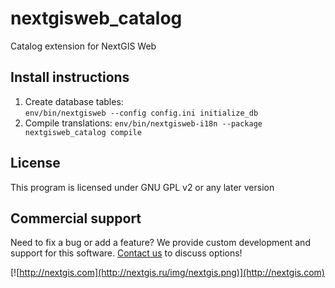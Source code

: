 # nextgisweb_catalog

Catalog extension for NextGIS Web

## Install instructions
1. Create database tables:  
`env/bin/nextgisweb --config config.ini initialize_db`
2. Compile translations:
`env/bin/nextgisweb-i18n --package nextgisweb_catalog compile`

License
-------
This program is licensed under GNU GPL v2 or any later version

Commercial support
------------------
Need to fix a bug or add a feature?
We provide custom development and support for this software.
[Contact us](http://nextgis.com/contact/) to discuss options!

[![http://nextgis.com](http://nextgis.ru/img/nextgis.png)](http://nextgis.com)
